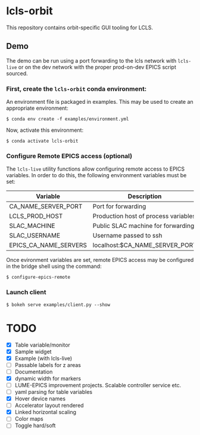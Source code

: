 # lcls-orbit

This repository contains orbit-specific GUI tooling for LCLS.

## Demo

The demo can be run using a port forwarding to the lcls network with `lcls-live` or on the dev network with the proper prod-on-dev EPICS script sourced.


### First, create the `lcls-orbit` conda environment:
An environment file is packaged in examples. This may be used to create an appropriate environment:

```
$ conda env create -f examples/environment.yml
```

Now, activate this environment:
```
$ conda activate lcls-orbit
```

### Configure Remote EPICS access (optional)

The `lcls-live` utility functions allow configuring remote access to EPICS variables. In order to do this, the following environment variables must be set:

| Variable             | Description                          |
|----------------------|--------------------------------------|
| CA_NAME_SERVER_PORT  | Port for forwarding                  |
| LCLS_PROD_HOST       | Production host of process variables |
| SLAC_MACHINE         | Public SLAC machine for forwarding   |
| SLAC_USERNAME        | Username passed to ssh               |
| EPICS_CA_NAME_SERVERS| localhost:$CA_NAME_SERVER_PORT       |

Once evironment variables are set, remote EPICS access may be configured in the bridge shell using the command:

```
$ configure-epics-remote
```

### Launch client
```
$ bokeh serve examples/client.py --show
```


# TODO
- [x] Table variable/monitor
- [x] Sample widget
- [x] Example (with lcls-live)
- [ ] Passable labels for z areas
- [ ] Documentation
- [x] dynamic width for markers
- [ ] LUME-EPICS improvement projects. Scalable controller service etc.
- [ ] yaml parsing for table variables
- [x] Hover device names
- [ ] Accelerator layout rendered
- [x] Linked horizontal scaling
- [ ] Color maps
- [ ] Toggle hard/soft